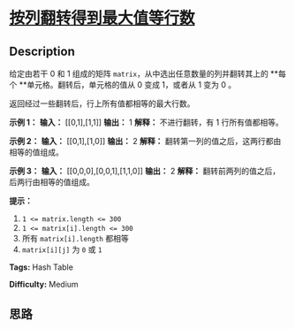 # [按列翻转得到最大值等行数][title]

## Description

给定由若干 0 和 1 组成的矩阵 `matrix`，从中选出任意数量的列并翻转其上的  **每个  **单元格。翻转后，单元格的值从 0 变成 1，或者从
1 变为 0 。

返回经过一些翻转后，行上所有值都相等的最大行数。



**示例 1：**
            **输入：** [[0,1],[1,1]]    **输出：** 1    **解释：** 不进行翻转，有 1 行所有值都相等。    

**示例 2：**
            **输入：** [[0,1],[1,0]]    **输出：** 2    **解释：** 翻转第一列的值之后，这两行都由相等的值组成。    

**示例 3：**
            **输入：** [[0,0,0],[0,0,1],[1,1,0]]    **输出：** 2    **解释：** 翻转前两列的值之后，后两行由相等的值组成。



**提示：**

  1. `1 <= matrix.length <= 300`
  2. `1 <= matrix[i].length <= 300`
  3. 所有 `matrix[i].length` 都相等
  4. `matrix[i][j]` 为 `0` 或 `1`


**Tags:** Hash Table

**Difficulty:** Medium

## 思路

[title]: https://leetcode-cn.com/problems/flip-columns-for-maximum-number-of-equal-rows
